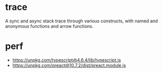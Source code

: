 # trace

A sync and async stack trace through various constructs, with named and anonymous
functions and arrow functions.

# perf

- https://unpkg.com/typescript@4.6.4/lib/typescript.js
- https://unpkg.com/preact@10.7.2/dist/preact.module.js
